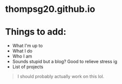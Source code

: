 # thompsg20.github.io

# Things to add:
* What I'm up to
* What I do
* Who I am
* Sounds stupid but a blog? Good to relieve stress ig
* List of projects
> 
> I should probably actually work on this lol.
